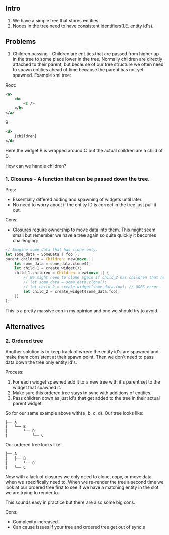 ## Intro
1. We have a simple tree that stores entities.
2. Nodes in the tree need to have consistent identifiers(I.E. entity id's).

## Problems
1. Children passing - Children are entities that are passed from higher up in the tree to some place lower in the tree. Normally children are directly attached to their parent, but because of our tree structure we often need to spawn entities ahead of time because the parent has not yet spawned. Example xml tree:

Root:
```xml
<a>
    <b>
        <c />
    </b>
</a>
```
B:
```xml
<d>
    {children}
</d>
```

Here the widget B is wrapped around C but the actual children are a child of D. 

How can we handle children?

### 1. Closures - A function that can be passed down the tree. 
Pros:
- Essentially differed adding and spawning of widgets until later.
- No need to worry about if the entity ID is correct in the tree just pull it out.

Cons:
- Closures require ownership to move data into them. This might seem small but remember we have a tree again so quite quickly it becomes challenging:
```rust
// Imagine some data that has clone only.
let some_data = SomeData { foo };
parent.children = Children::new(move ||
    let some_data = some_data.clone();
    let child_1 = create_widget();
    child_1.children = Children::new(move || {
        // We might need to clone again if child_2 has children that need this data?
        // let some_data = some_data.clone();
        // let child_2 = create_widget(some_data.foo); // OOPS error.
        let child_2 = create_widget(some_data.foo);
    })
);
```
This is a pretty massive con in my opinion and one we should try to avoid.

## Alternatives

### 2. Ordered tree
Another solution is to keep track of where the entity id's are spawned and make them consistent at their spawn point. Then we don't need to pass data down the tree only entity id's.

Process:
1. For each widget spawned add it to a new tree with it's parent set to the widget that spawned it.
2. Make sure this ordered tree stays in sync with additions of entities.
3. Pass children down as just id's that get added to the tree in their actual parent widget.

So for our same example above with(a, b, c, d). Our tree looks like:

```
├── A
|   └── B
|       └── D    
|           └── C
```

Our ordered tree looks like:
```
├── A
|   ├── B
|       └── D    
|   └── C       
```

Now with a lack of closures we only need to clone, copy, or move data when we specifically need to. When we re-render the tree a second time we look at our ordered tree first to see if we have a matching entity in the slot we are trying to render to.

This sounds easy in practice but there are also some big cons:

Cons:
- Complexity increased.
- Can cause issues if your tree and ordered tree get out of sync.s